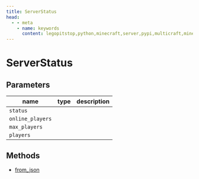 ```yaml
---
title: ServerStatus
head:
  - - meta
    - name: keywords
      content: legopitstop,python,minecraft,server,pypi,multicraft,minecraftserver,pythonpackage
---
```


# ServerStatus

## Parameters

| name             | type | description |
| ---------------- | ---- | ----------- |
| `status`         |      |             |
| `online_players` |      |             |
| `max_players`    |      |             |
| `players`        |      |             |

## Methods

- [from_json](#from-json)
